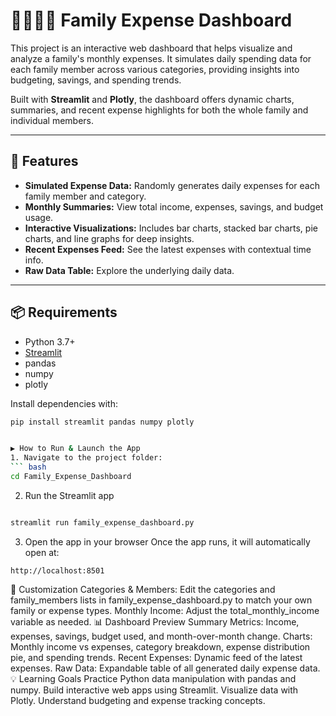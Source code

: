 # 👨‍👩‍👧‍👦 Family Expense Dashboard

This project is an interactive web dashboard that helps visualize and analyze a family's monthly expenses. It simulates daily spending data for each family member across various categories, providing insights into budgeting, savings, and spending trends.

Built with **Streamlit** and **Plotly**, the dashboard offers dynamic charts, summaries, and recent expense highlights for both the whole family and individual members.

---

## 🚀 Features

- **Simulated Expense Data:** Randomly generates daily expenses for each family member and category.
- **Monthly Summaries:** View total income, expenses, savings, and budget usage.
- **Interactive Visualizations:** Includes bar charts, stacked bar charts, pie charts, and line graphs for deep insights.
- **Recent Expenses Feed:** See the latest expenses with contextual time info.
- **Raw Data Table:** Explore the underlying daily data.

---

## 📦 Requirements

- Python 3.7+
- [Streamlit](https://streamlit.io/)
- pandas
- numpy
- plotly

Install dependencies with:

```sh
pip install streamlit pandas numpy plotly


▶️ How to Run & Launch the App
1. Navigate to the project folder:
``` bash
cd Family_Expense_Dashboard

```

2. Run the Streamlit app
```bash

streamlit run family_expense_dashboard.py
```
3. Open the app in your browser
Once the app runs, it will automatically open at:

```
http://localhost:8501
```

📝 Customization
Categories & Members: Edit the categories and family_members lists in family_expense_dashboard.py to match your own family or expense types.
Monthly Income: Adjust the total_monthly_income variable as needed.
📊 Dashboard Preview
Summary Metrics: Income, expenses, savings, budget used, and month-over-month change.
Charts: Monthly income vs expenses, category breakdown, expense distribution pie, and spending trends.
Recent Expenses: Dynamic feed of the latest expenses.
Raw Data: Expandable table of all generated daily expense data.
💡 Learning Goals
Practice Python data manipulation with pandas and numpy.
Build interactive web apps using Streamlit.
Visualize data with Plotly.
Understand budgeting and expense tracking concepts.